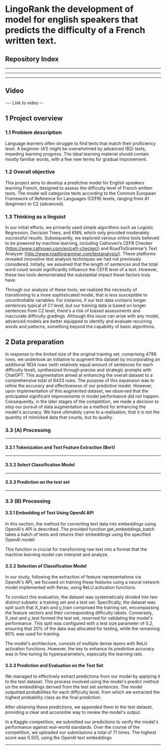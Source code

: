 # LingoRank the development of model for english speakers that predicts the difficulty of a French written text.
  
## Repository Index
---
---
---

## Video
--- Link to video --

## 1 Project overview

### 1.1 Problem description

Language learners often struggle to find texts that match their proficiency level. A beginner (A1) might be overwhelmed by advanced (B2) texts, impeding learning progress. The ideal learning material should contain mostly familiar words, with a few new terms for gradual improvement.

### 1.2 Overall objective

This project aims to develop a predictive model for English speakers learning French, designed to assess the difficulty level of French written texts. The model will categorize texts according to the Common European Framework of Reference for Languages (CEFR) levels, ranging from A1 (beginner) to C2 (advanced).

### 1.3 Thinking as a linguist 

In our initial efforts, we primarily used simple algorithms such as Logistic Regression, Decision Trees, and KNN, which only provided moderately successful results. Subsequently, we explored various online tools believed to be powered by machine learning, including Cathoven’s CEFR Checker (https://www.cathoven.com/en/cefr-checker/) and RoadToGrammar’s Text Analyzer (http://www.roadtogrammar.com/textanalysis/). These platforms revealed innovative text analysis techniques we had not previously considered. Initially, we assumed that the length of sentences and the total word count would significantly influence the CEFR level of a text. However, these two tools demonstrated the substantial impact these factors truly have. 

Through our analysis of these tools, we realized the necessity of transitioning to a more sophisticated model, that is less susceptible to uncontrollable variables. For instance, if our test data contains longer sentences typical of C1 level, but our training data is based on longer sentences from C2 level, there's a risk of biased assessments and inaccurate difficulty gradings. Although this issue can arise with any model, advanced models are better equipped to identify and evaluate recurring words and patterns, something beyond the capability of basic algorithms.


## 2 Data preparation

In response to the limited size of the original training set, comprising 4799 rows, we undertook an initiative to augment this dataset by incorporating an additional 1634 rows (with relatively equal amount of sentences for each difficulty level), synthesized through precise and strategic prompts with ChatGPT. This augmentation aimed at enhancing the overall dataset to a comprehensive total of 6433 rows. The purpose of this expansion was to refine the accuracy and effectiveness of our predictive model. However, upon implementation of this augmented dataset, we observed that the anticipated significant improvements in model performance did not happen. Consequently, in the later stages of the competition, we made a decision to stop our pursuit of data augmentation as a method for enhancing the model's accuracy. We have ultimately came to a realisation, that it is not the quantity of mimicked data that counts, but its quality.

### 3.3 (A) Processing

--- 

#### 3.3.1 Tokenization and Text Feature Extraction (Bert)

---

#### 3.3.2 Select Classification Model

 --- 
 
#### 3.3.3 Prediction on the test set

--- 

### 3.3 (B) Processing

#### 3.3.1 Embedding of Text Using OpenAI API
In this section, the method for converting text data into embeddings using OpenAI's API is described. The provided function get_embeddings_batch takes a batch of texts and returns their embeddings using the specified OpenAI model:

This function is crucial for transforming raw text into a format that the machine learning model can interpret and analyze.

#### 3.3.2 Selection of Classification Model
In our study, following the extraction of feature representations via OpenAI's API, we focused on training these features using a neural network model implemented with Keras, using ReLU  activation functions. 

To conduct this evaluation, the dataset was systematically divided into two distinct subsets: a training set and a test set. Specifically, the dataset was split such that X_train and y_train comprised the training set, encompassing the feature vectors and their corresponding difficulty labels. Conversely, X_test and y_test formed the test set, reserved for validating the model's performance. This split was configured with a test size parameter of 0.2, ensuring that 20% of the data was allocated for testing, while the remaining 80% was used for training. 

The model's architecture, consists of multiple dense layers with ReLU activation functions. However, the key to enhance its predictive accuracy was in fine-tuning its hyperparameters, especially the learning rate.
 
#### 3.3.3 Prediction and Evaluation on the Test Set

We managed to effectively extract predictions from our model by applying it to the test dataset. This process involved using the model's predict method on the embeddings derived from the test set sentences. The model outputted probabilities for each difficulty level, from which we extracted the highest probability class as the final prediction:

After obtaining these predictions, we appended them to the test dataset, providing a clear and accessible way to review the model's output.

In a Kaggle competition, we submitted our predictions to verify the model's performance against real-world standards. Over the course of the competition, we uploaded our submissions a total of 71 times. The highest score was 0.555, using the OpenAI text embeddings

--- 

